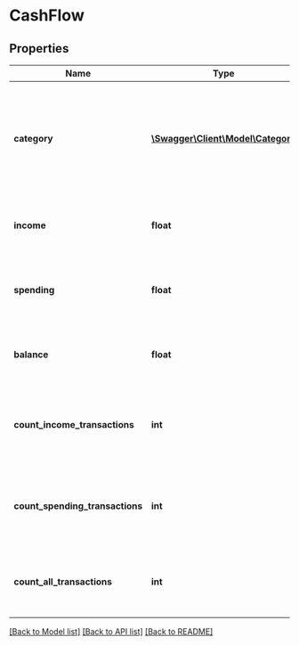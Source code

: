 # CashFlow

## Properties
Name | Type | Description | Notes
------------ | ------------- | ------------- | -------------
**category** | [**\Swagger\Client\Model\Category**](Category.md) | Category of this cash flow. When null, then this is the cash flow of transactions that do not have a category. | [optional] 
**income** | **float** | The total calculated income for the given category | 
**spending** | **float** | The total calculated spending for the given category | 
**balance** | **float** | The calculated balance for the given category | 
**count_income_transactions** | **int** | The total count of income transactions for the given category | 
**count_spending_transactions** | **int** | The total count of spending transactions for the given category | 
**count_all_transactions** | **int** | The total count of all transactions for the given category | 

[[Back to Model list]](../README.md#documentation-for-models) [[Back to API list]](../README.md#documentation-for-api-endpoints) [[Back to README]](../README.md)



